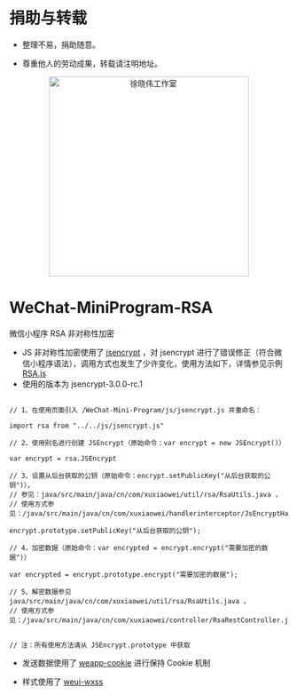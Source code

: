 # 捐助与转载

- 整理不易，捐助随意。

- 尊重他人的劳动成果，转载请注明地址。

<p align=center>
  <a href="https://xuxiaowei.com.cn">
    <img src="https://cdn2.xuxiaowei.com.cn/img/QRCode.png/xuxiaowei.com.cn" alt="徐晓伟工作室" width="360">
  </a>
</p>

# WeChat-MiniProgram-RSA
微信小程序 RSA 非对称性加密

- JS 非对称性加密使用了 [jsencrypt](https://github.com/travist/jsencrypt) ，对 jsencrypt 进行了错误修正（符合微信小程序语法），调用方式也发生了少许变化，使用方法如下，详情参见示例 [RSA.js](https://github.com/XXWXHK/WeChat-MiniProgram-RSA/blob/master/WeChat-Mini-Program/pages/RSA/RSA.js)
- 使用的版本为 jsencrypt-3.0.0-rc.1

```

// 1、在使用页面引入 /WeChat-Mini-Program/js/jsencrypt.js 并重命名：

import rsa from "../../js/jsencrypt.js"

// 2、使用别名进行创建 JSEncrypt（原始命令：var encrypt = new JSEncrypt()）

var encrypt = rsa.JSEncrypt

// 3、设置从后台获取的公钥（原始命令：encrypt.setPublicKey("从后台获取的公钥")），
// 参见：java/src/main/java/cn/com/xuxiaowei/util/rsa/RsaUtils.java ，
// 使用方式参见：/java/src/main/java/cn/com/xuxiaowei/handlerinterceptor/JsEncryptHandlerInterceptor.java

encrypt.prototype.setPublicKey("从后台获取的公钥");

// 4、加密数据（原始命令：var encrypted = encrypt.encrypt("需要加密的数据")）

var encrypted = encrypt.prototype.encrypt("需要加密的数据");

// 5、解密数据参见 java/src/main/java/cn/com/xuxiaowei/util/rsa/RsaUtils.java ，
// 使用方式参见：/java/src/main/java/cn/com/xuxiaowei/controller/RsaRestController.java


// 注：所有使用方法请从 JSEncrypt.prototype 中获取

```

- 发送数据使用了 [weapp-cookie](https://github.com/charleslo1/weapp-cookie) 进行保持 Cookie 机制

- 样式使用了 [weui-wxss](https://github.com/Tencent/weui-wxss)
